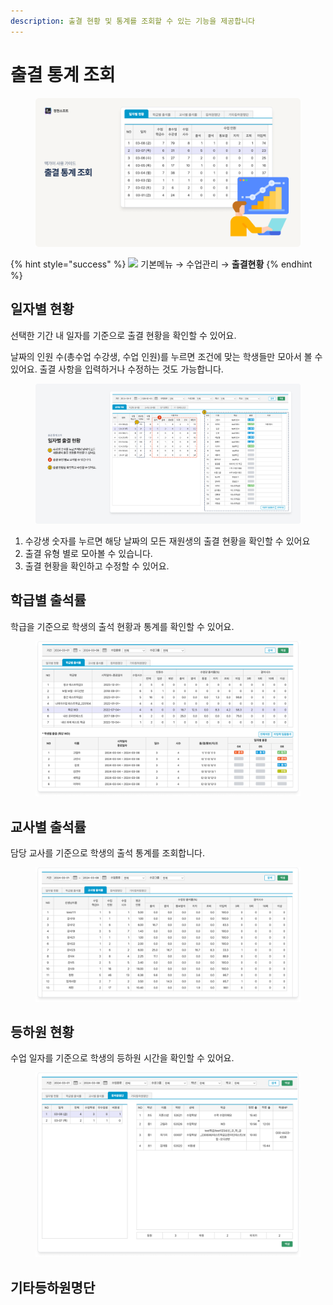 ```yaml
---
description: 출결 현황 및 통계를 조회할 수 있는 기능을 제공합니다
---
```


# 출결 통계 조회

<figure><img src="../../.gitbook/assets/image (158).png" alt=""><figcaption></figcaption></figure>

{% hint style="success" %}
![](../../.gitbook/assets/chip\_menuonly.svg) 기본메뉴 → 수업관리 → **출결현황**
{% endhint %}

## 일자별 현황

선택한 기간 내 일자를 기준으로 출결 현황을 확인할 수 있어요.&#x20;

날짜의 인원 수(총수업 수강생, 수업 인원)를 누르면 조건에 맞는 학생들만 모아서 볼 수 있어요. 출결 사항을 입력하거나 수정하는 것도 가능합니다.

<figure><img src="../../.gitbook/assets/image (151).png" alt=""><figcaption></figcaption></figure>

1. 수강생 숫자를 누르면 해당 날짜의 모든 재원생의 출결 현황을 확인할 수 있어요&#x20;
2. 출결 유형 별로 모아볼 수 있습니다.&#x20;
3. 출결 현황을 확인하고 수정할 수 있어요.

## 학급별 출석률

학급을 기준으로 학생의 출석 현황과 통계를 확인할 수 있어요.

<figure><img src="../../.gitbook/assets/image (152).png" alt=""><figcaption></figcaption></figure>

## 교사별 출석률

담당 교사를 기준으로 학생의 출석 통계를 조회합니다.

<figure><img src="../../.gitbook/assets/image (156).png" alt=""><figcaption></figcaption></figure>

## 등하원 현황

수업 일자를 기준으로 학생의 등하원 시간을 확인할 수 있어요.

<figure><img src="../../.gitbook/assets/image (154).png" alt=""><figcaption></figcaption></figure>

## 기타등하원명단
